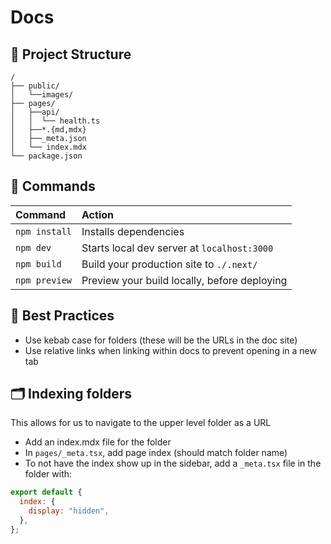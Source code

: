 # Docs

## 🚀 Project Structure

```
/
├── public/
│   └──images/
├── pages/
│   ├──api/
│   │  └── health.ts
│   ├──*.{md,mdx}
│   ├──_meta.json
│   └── index.mdx
└── package.json
```

## 🧞 Commands

| Command          | Action                                         |
| :--------------- | :--------------------------------------------- |
| `npm install`    | Installs dependencies                          |
| `npm dev`        | Starts local dev server at `localhost:3000`    |
| `npm build`      | Build your production site to `./.next/`       |
| `npm preview`    | Preview your build locally, before deploying   |


## 🎉 Best Practices

- Use kebab case for folders (these will be the URLs in the doc site)
- Use relative links when linking within docs to prevent opening in a new tab

## 🗂️ Indexing folders

This allows for us to navigate to the upper level folder as a URL

- Add an index.mdx file for the folder
- In `pages/_meta.tsx`, add page index (should match folder name)
- To not have the index show up in the sidebar, add a `_meta.tsx` file in the folder with:

```jsx
export default {
  index: {
    display: "hidden",
  },
};
```





